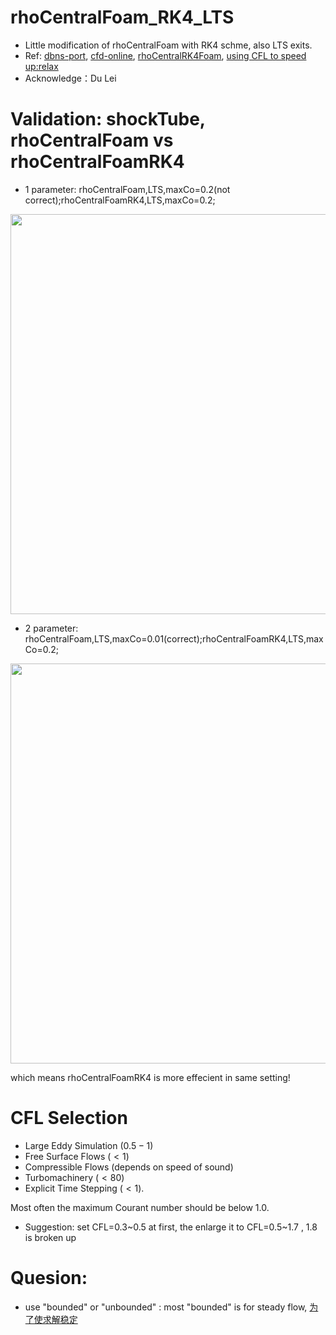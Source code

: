 # rhoCentralFoam_RK4_LTS


- Little modification of rhoCentralFoam with RK4 schme, also LTS exits.
- Ref: [dbns-port](https://github.com/ilyapopov/dbns-port), [cfd-online](https://www.cfd-online.com/Forums/openfoam-solving/125307-rhocentralfoam-runge-kutta.html), [rhoCentralRK4Foam](https://github.com/SiboLi666/rhoCentralRK4Foam), [using CFL to speed up:relax](https://www.youtube.com/watch?v=WBWY46ynRk0)
- Acknowledge：Du Lei


# Validation: shockTube, rhoCentralFoam vs rhoCentralFoamRK4
- 1 parameter: rhoCentralFoam,LTS,maxCo=0.2(not correct);rhoCentralFoamRK4,LTS,maxCo=0.2; 
<img src="https://cdn.mathpix.com/snip/images/uv6PHIduDdgebNMLStAkQu-fBUtouyjb3q4DvThCW94.original.fullsize.png" width="640px">

- 2 parameter: rhoCentralFoam,LTS,maxCo=0.01(correct);rhoCentralFoamRK4,LTS,maxCo=0.2; 
<img src="https://cdn.mathpix.com/snip/images/6ZDy-py7YWsX8s5hkb7QnwCfws2WwbgiyaPfLFZyrM8.original.fullsize.png" width="640px">

which means rhoCentralFoamRK4 is more effecient in same setting!



# CFL Selection
- Large Eddy Simulation $(0.5-1)$
- Free Surface Flows $(<1)$
- Compressible Flows (depends on speed of sound)
- Turbomachinery $(<80)$
- Explicit Time Stepping $(<1)$.

Most often the maximum Courant number should be below 1.0.

- Suggestion: set CFL=0.3\~0.5 at first, the enlarge it to CFL=0.5\~1.7 , 1.8 is broken up



# Quesion:
- use "bounded" or "unbounded" : most "bounded" is for steady flow, [为了使求解稳定](https://www.cfd-china.com/topic/2580/openfoam%E4%B8%ADbounded%E5%92%8Cunbounded%E7%9A%84%E5%8C%BA%E5%88%AB/7)
